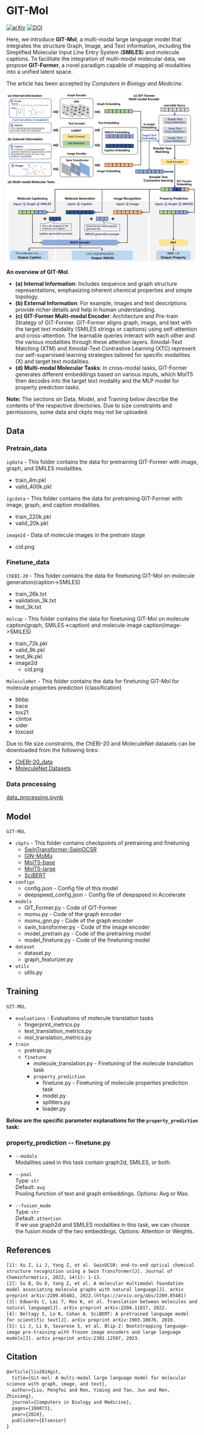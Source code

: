 # GIT-Mol
[![arXiv](https://img.shields.io/badge/ArXiv-2308.06911-b31b1b.svg?logo=arXiv)](https://arxiv.org/abs/2308.06911) 
[![DOI](https://img.shields.io/badge/DOI-10.1016%2Fj.compbiomed.2024.108073-blue.svg)](https://doi.org/10.1016/j.compbiomed.2024.108073)

Here, we introduce **GIT-Mol**, a multi-modal large language model that integrates the structure Graph, Image, and Text information, including the Simplified Molecular Input Line Entry System (**SMILES**) and molecule captions. To facilitate the integration of multi-modal molecular data, we propose **GIT-Former**, a novel paradigm capable of mapping all modalities into a unified latent space.

The article has been accepted by *Computers in Biology and Medicine*.

![GIT-Mol overview](figures/figure1_x.png)

**An overview of GIT-Mol**.
- **(a) Internal Information**: Includes sequence and graph structure representations, emphasizing inherent chemical properties and simple topology.
- **(b) External Information**: For example, images and text descriptions provide richer details and help in human understanding.
- **(c) GIT-Former Multi-modal Encoder**: Architecture and Pre-train Strategy of GIT-Former. GIT-Former aligns graph, image, and text with the target text modality (SMILES strings or captions) using self-attention and cross-attention. The learnable queries interact with each other and the various modalities through these attention layers. Xmodal-Text Matching (XTM) and Xmodal-Text Contrastive Learning (XTC) represent our self-supervised learning strategies tailored for specific modalities (X) and target text modalities.
- **(d) Multi-modal Molecular Tasks**: In cross-modal tasks, GIT-Former generates different embeddings based on various inputs, which MolT5 then decodes into the target text modality and the MLP model for property prediction tasks.


**Note:** The sections on Data, Model, and Training below describe the contents of the respective directories. Due to size constraints and permissions, some data and ckpts may not be uploaded.

## Data

### Pretrain_data
`igdata` - This folder contains the data for pretraining GIT-Former with image, graph, and SMILES modalities.
- train_4m.pkl
- valid_400k.pkl

`igcdata` - This folder contains the data for pretraining GIT-Former with image, graph, and caption modalities.
- train_220k.pkl
- valid_20k.pkl

`image2d` - Data of molecule images in the pretrain stage
- cid.png

### Finetune_data

`ChEBI-20` - This folder contains the data for finetuning GIT-Mol on molecule generation(caption->SMILES)
- train_26k.txt
- validation_3k.txt
- test_3k.txt

`molcap` - This folder contains the data for finetuning GIT-Mol on molecule caption(graph, SMILES->caption) and molecule image caption(image->SMILES)
- train_72k.pkl
- valid_9k.pkl
- test_9k.pkl
- image2d
    - cid.png

`MoleculeNet` - This folder contains the data for finetuning GIT-Mol for molecule properties prediction (classification)
- bbbp
- bace
- tox21
- clintox
- sider
- toxcast

Due to file size constraints, the ChEBI-20 and MoleculeNet datasets can be downloaded from the following links:
- [ChEBI-20_data](https://github.com/blender-nlp/MolT5/tree/main/ChEBI-20_data)
- [MoleculeNet Datasets](https://moleculenet.org/datasets-1)

### Data processing
[data_processing.ipynb](data/data_processing.ipynb)

## Model
`GIT-MOL`
- `ckpts` - This folder contains checkpoints of pretraining and finetuning
    - [SwinTransformer-SwinOCSR](https://github.com/suanfaxiaohuo/SwinOCSR)
    - [GIN-MoMu](https://github.com/ddz16/MoMu)
    - [MolT5-base](https://huggingface.co/laituan245/molt5-base)
    - [MolT5-large](https://huggingface.co/laituan245/molt5-large)
    - [SciBERT](https://huggingface.co/allenai/scibert_scivocab_uncased)
- `configs`
    - config.json - Config file of this model
    - deepspeed_config.json - Config file of deepspeed in Accelerate
- `models`
    - GIT_Former.py - Code of GIT-Former
    - momu.py - Code of the graph encoder
    - momu_gnn.py - Code of the graph encoder
    - swin_transformer.py - Code of the image encoder
    - model_pretrain.py - Code of the pretraining model
    - model_finetune.py - Code of the finetuning model
- `dataset`
    - dataset.py
    - graph_featurizer.py
- `utils`
    - utils.py

## Training
`GIT-MOL`
- `evaluations` - Evaluations of molecule translation tasks
    - fingerprint_metrics.py
    - text_translation_metrics.py
    - mol_translation_metrics.py
- `train`
    - pretrain.py
    - `finetune`
        - molecule_translation.py - Finetuning of the molecule translation task
        - `property_prediction`
            - finetune.py - Finetuning of molecule properties prediction task
            - model.py
            - splitters.py
            - loader.py

**Below are the specific parameter explanations for the `property_prediction` task:**
### property_prediction -- finetune.py 
- `--modals`  
  Modalities used in this task contain graph2d, SMILES, or both.

- `--pool`  
  Type: `str`  
  Default: `avg`  
  Pooling function of text and graph embeddings. Options: Avg or Max.

- `--fusion_mode`  
  Type: `str`  
  Default: `attention`  
  If we use graph2d and SMILES modalities in this task, we can choose the fusion mode of the two embeddings. Options: Attention or Weights.

## References
```
[1]: Xu Z, Li J, Yang Z, et al. SwinOCSR: end-to-end optical chemical structure recognition using a Swin Transformer[J]. Journal of Cheminformatics, 2022, 14(1): 1-13.
[2]: Su B, Du D, Yang Z, et al. A molecular multimodal foundation model associating molecule graphs with natural language[J]. arXiv preprint arXiv:2209.05481, 2022.(https://arxiv.org/abs/2209.05481)
[3]: Edwards C, Lai T, Ros K, et al. Translation between molecules and natural language[J]. arXiv preprint arXiv:2204.11817, 2022.
[4]: Beltagy I, Lo K, Cohan A. SciBERT: A pretrained language model for scientific text[J]. arXiv preprint arXiv:1903.10676, 2019.
[5]: Li J, Li D, Savarese S, et al. Blip-2: Bootstrapping language-image pre-training with frozen image encoders and large language models[J]. arXiv preprint arXiv:2301.12597, 2023.
```
## Citation
```
@article{liu2024git,
  title={Git-mol: A multi-modal large language model for molecular science with graph, image, and text},
  author={Liu, Pengfei and Ren, Yiming and Tao, Jun and Ren, Zhixiang},
  journal={Computers in Biology and Medicine},
  pages={108073},
  year={2024},
  publisher={Elsevier}
}
```
